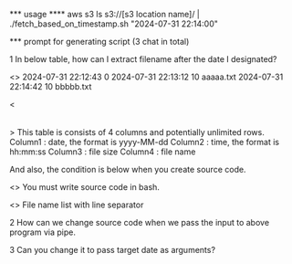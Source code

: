 *** usage
**** aws s3 ls s3://[s3 location name]/ | ./fetch_based_on_timestamp.sh "2024-07-31 22:14:00"

*** prompt for generating script (3 chat in total)

1
In below table, how can I extract filename after the date I designated?

<<Table>> 
2024-07-31 22:12:43          0
2024-07-31 22:13:12         10 aaaaa.txt
2024-07-31 22:14:42         10 bbbbb.txt

<<Table Structure>>
This table is consists of 4 columns and potentially unlimited rows.
Column1 : date, the format is yyyy-MM-dd
Column2 : time, the format is hh:mm:ss
Column3 : file size
Column4 : file name

And also, the condition is below when you create source code.

<<source code language>>
You must write source code in bash.

<<output format>>
File name list with line separator

2
How can we change source code when we pass the input to above program via pipe.

3
Can you change it to pass target date as arguments?